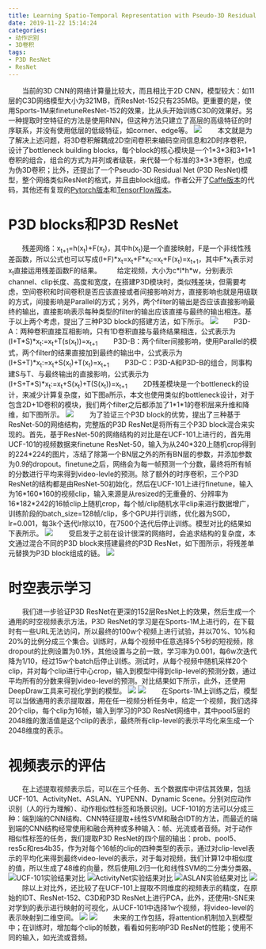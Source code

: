 ```yaml
---
title: Learning Spatio-Temporal Representation with Pseudo-3D Residual Networks
date: 2019-11-22 15:14:24
categories: 
- 动作识别
- 3D卷积
tags:
- P3D ResNet
- ResNet
---
```

&emsp;&emsp;当前的3D CNN的网络计算量比较大，而且相比于2D CNN，模型较大：如11层的C3D网络模型大小为321MB，而ResNet-152只有235MB。更重要的是，使用Sports-1M来finetuneResNet-152的效果，比从头开始训练C3D的效果好。另一种提取时空特征的方法是使用RNN，但这种方法只建立了高层的高级特征的时序联系，并没有使用低层的低级特征，如corner、edge等。
![](/images/P3D/fig_comp.png "")
&emsp;&emsp;本文就是为了解决上述问题，将3D卷积解耦成2D空间卷积来编码空间信息和2D时序卷积，设计了bottleneck building blocks，每个block的核心模块是一个1\*3\*3和3\*1\*1卷积的组合，组合的方式为并列或者级联，来代替一个标准的3\*3\*3卷积，也成为伪3D卷积；比外，还提出了一个Pseudo-3D Residual Net (P3D ResNet)模型，整个网络类似ResNet的格式，并且由block组成。作者公开了[Caffe版本](https://github.com/ZhaofanQiu/pseudo-3d-residual-networks)的代码，其他还有复现的[Pytorch版本](https://github.com/qijiezhao/pseudo-3d-pytorch)和[TensorFlow版本](https://github.com/Ontheway361/P3D)。
# P3D blocks和P3D ResNet
&emsp;&emsp;残差网络：x<sub>t+1</sub>=h(x<sub>t</sub>)+F(x<sub>t</sub>)，其中h(x<sub>t</sub>)是一个直接映射，F是一个非线性残差函数，所以公式也可以写成(I+F)\*x<sub>t</sub>=x<sub>t</sub>+F\*x<sub>t</sub>:=x<sub>t</sub>+F(x<sub>t</sub>)=x<sub>t+1</sub>，其中F\*x<sub>t</sub>表示对x<sub>t</sub>直接运用残差函数F的结果。
&emsp;&emsp;给定视频，大小为c\*l\*h\*w，分别表示channel、clip长度、高度和宽度，在搭建P3D模块时，类似残差块，但需要考虑，空间卷积和时间卷积是否应该直接或者间接影响对方，直接影响也就是用级联的方式，间接影响是Parallel的方式；另外，两个filter的输出是否应该直接影响最终的输出，直接影响表示每种类型的filter的输出应该直接与最终的输出相连。基于以上两个考虑，提出了三种P3D block的搭建方法，如下所示。
![](/images/P3D/fig_block.png "")
&emsp;&emsp;P3D-A：两种卷积直接互相影响，只有1D卷积直接与最终结果相连，公式表示为(I+T\*S)\*x<sub>t</sub>:=x<sub>t</sub>+T(s(x<sub>t</sub>))=x<sub>t+1</sub>
&emsp;&emsp;P3D-B：两个filter间接影响，使用Parallel的模式，两个filter的结果直接加到最终的输出中，公式表示为(I+S+T)\*x<sub>t</sub>:=x<sub>t</sub>+S(x<sub>t</sub>)+T(x<sub>t</sub>)=x<sub>t+1</sub>
&emsp;&emsp;P3D-C：P3D-A和P3D-B的组合，同事构建S与T、与最终输出的直接影响，公式表示为(I+S+T\*S)\*x<sub>t</sub>:=x<sub>t</sub>+S(x<sub>t</sub>)+T(S(x<sub>t</sub>))=x<sub>t+1</sub>
&emsp;&emsp;2D残差模块是一个bottleneck的设计，来减少计算复杂度，如下图a所示，本文也使用类似的bottleneck设计，对于包含2D+1D卷积的模块，我们两个filter之后都添加了1\*1\*1的卷积层来升维和降维，如下图所示。
![](/images/P3D/fig_bottle.png "")
&emsp;&emsp;为了验证三个P3D block的优势，提出了三种基于ResNet-50的网络结构，完整版的P3D ResNet是将所有三个P3D block混合来实现的。首先，基于ResNet-50的网络结构的对比是在UCF-101上进行的，首先用UCF-101的视频数据来finetune ResNet-50，输入为从240\*320上随机crop得到的224\*224的图片，冻结了除第一个BN层之外的所有BN层的参数，并添加参数为0.9的dropout。finetune之后，网络会为每一帧预测一个分数，最终将所有帧的分数进行平均来得到video-levle的预测。除了额外的时序卷积，三个P3D ResNet的结构都是由ResNet-50初始化，然后在UCF-101上进行finetune，输入为16\*160\*160的视频clip，输入来源是从resized的无重叠的、分辨率为16\*182\*242的16帧clip上随机crop，每个帧/clip随机水平clip来进行数据增广，训练阶段的batch_size=128帧/clip，多个GPU并行训练，优化器为SGD，lr=0.001，每3k个迭代lr除以10，在7500个迭代后停止训练。模型对比的结果如下表所示。
![](/images/P3D/tab_comp.png "")
&emsp;&emsp;受启发于之前在设计很深的网络时，会追求结构的复杂度，本文通过混合不同的P3D block来搭建最终的P3D ResNet，如下图所示，将残差单元替换为P3D block组成的链。
![](/images/P3D/fig_P3D.png "")
# 时空表示学习
&emsp;&emsp;我们进一步验证P3D ResNet在更深的152层ResNet上的效果，然后生成一个通用的时空视频表示方法，P3D ResNet的学习是在Sports-1M上进行的，在下载时有一些URL无法访问，所以最终的100w个视频上进行试验，并以70%、10%和20%的比例分成三个集合。训练时，从每个视频中任意选择5个5秒的短视频，除dropout的比例设置为0.1外，其他设置与之前一致，学习率为0.001，每6w次迭代降为1/10，经过15w个batch后停止训练。测试时，从每个视频中随机采样20个clip，并对每个clip进行中心crop，输入到模型中得到clip-level的预测分数，通过平均所有的分数来得到video-level的预测。对比结果如下所示，此外，还使用DeepDraw工具来可视化学到的模型。
![](/images/P3D/tab_state.png "")
![](/images/P3D/fig_vis.png "")
&emsp;&emsp;在Sports-1M上训练之后，模型可以当做通用的表示提取器，用在任一视频分析任务中，给定一个视频，我们选择20个clip，每个clip为16帧，输入到学习的P3D ResNet网络中，其中pool5层的2048维的激活值是这个clip的表示，最终所有clip-level的表示平均化来生成一个2048维度的表示。
# 视频表示的评估
&emsp;&emsp;在上述提取视频表示后，可以在三个任务、五个数据库中评估其效果，包括UCF-101、ActivityNet、ASLAN、YUPENN、Dynamic Scene。分别对应动作识别（人的行为理解）、动作相似性标签和场景识别。UCF-101的方法可以分成三种：端到端的CNN结构、CNN特征提取+线性SVM和融合IDT的方法，而最近的端到端的CNN结构经常使用和融合两种或多种输入：帧、光流或者音频。对于动作相似性标签的任务，我们提取P3D ResNet的四个层的输出：prob、pool5、res5c和res4b35，作为对每个16帧的clip的四种类型的表示，通过对clip-level表示的平均化来得到最终video-level的表示，对于每对视频，我们计算12中相似度的值，所以生成了48维的向量，然后使用L2归一化和线性SVM的二分类分类器。
![](/images/P3D/tab_UCF.png "UCF-101实验结果对比")
![](/images/P3D/tab_ActivityNet.png "ActivityNet实验结果对比")
![](/images/P3D/tab_ASLAN.png "ASLAN实验结果对比")
![](/images/P3D/tab_scene.png "")
&emsp;&emsp;除以上对比外，还比较了在UCF-101上提取不同维度的视频表示的精度，在原始的IDT、ResNet-152、C3D和P3D ResNet上进行PCA，此外，还使用t-SNE来对学到的表示进行映射的可视化，从UCF-101中选择1w个视频，将video-level的表示映射到二维空间。
![](/images/P3D/fig_PCA.png "")
![](/images/P3D/fig_tsne.png "")
&emsp;&emsp;未来的工作包括，将attention机制加入到模型中；在训练时，增加每个clip的帧数，看看如何影响P3D ResNet的性能；使用不同的输入，如光流或音频。
